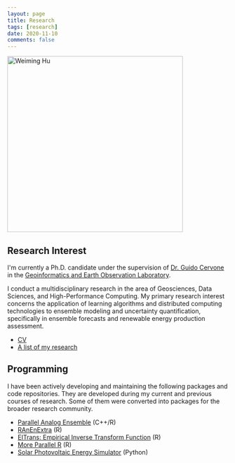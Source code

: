 ```yaml
---
layout: page
title: Research
tags: [research]
date: 2020-11-10
comments: false
---
```


<img src="https://weiming-hu.github.io/assets/img/logo.jpg" alt="Weiming Hu" style="width:400px !important">

## Research Interest

I'm currently a Ph.D. candidate under the supervision of [Dr. Guido Cervone](https://www.geog.psu.edu/directory/guido-cervone) in the [Geoinformatics and Earth Observation Laboratory](http://geoinf.psu.edu/).

I conduct a multidisciplinary research in the area of Geosciences, Data Sciences, and High-Performance Computing. My primary research interest concerns the application of learning algorithms and distributed computing technologies to ensemble modeling and uncertainty quantification, specifically in ensemble forecasts and renewable energy production assessment.

- [CV](https://weiming-hu.github.io/assets/pdf/Hu-Weiming-CV.pdf)
- [A list of my research](https://weiming-hu.github.io/research_posts/)

## Programming

I have been actively developing and maintaining the following packages and code repositories. They are developed during my current and previous courses of research. Some of them were converted into packages for the broader research community.

- [Parallel Analog Ensemble](https://weiming-hu.github.io/AnalogsEnsemble/) (C++/R)
- [RAnEnExtra](https://weiming-hu.github.io/RAnEnExtra/) (R)
- [EITrans: Empirical Inverse Transform Function](https://weiming-hu.github.io/EITrans/) (R)
- [More Parallel R](https://weiming-hu.github.io/MoreParallelR/) (R)
- [Solar Photovoltaic Energy Simulator](https://github.com/Weiming-Hu/RenewableSimulator) (Python)

